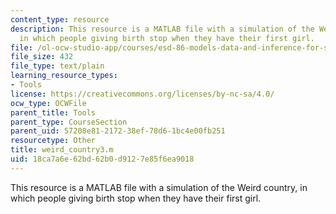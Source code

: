 ```yaml
---
content_type: resource
description: This resource is a MATLAB file with a simulation of the Weird country,
  in which people giving birth stop when they have their first girl.
file: /ol-ocw-studio-app/courses/esd-86-models-data-and-inference-for-socio-technical-systems-spring-2007/18ca7a6e62bd62b0d9127e85f6ea9018_weird_country3.m
file_size: 432
file_type: text/plain
learning_resource_types:
- Tools
license: https://creativecommons.org/licenses/by-nc-sa/4.0/
ocw_type: OCWFile
parent_title: Tools
parent_type: CourseSection
parent_uid: 57208e81-2172-38ef-78d6-1bc4e00fb251
resourcetype: Other
title: weird_country3.m
uid: 18ca7a6e-62bd-62b0-d912-7e85f6ea9018
---
```

This resource is a MATLAB file with a simulation of the Weird country, in which people giving birth stop when they have their first girl.
